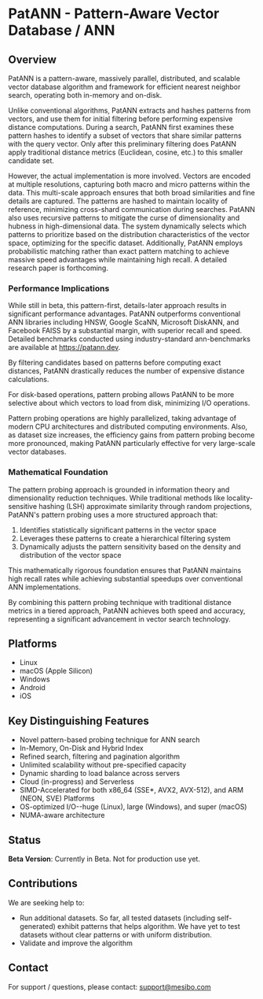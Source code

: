# PatANN - Pattern-Aware Vector Database / ANN

## Overview
PatANN is a pattern-aware, massively parallel, distributed, and scalable vector database algorithm and framework for efficient nearest neighbor search, operating both in-memory and on-disk.

Unlike conventional algorithms, PatANN extracts and hashes patterns from vectors, and use them for initial filtering before performing expensive distance computations. During a search, PatANN first examines these pattern hashes to identify a subset of vectors that share similar patterns with the query vector. Only after this preliminary filtering does PatANN apply traditional distance metrics (Euclidean, cosine, etc.) to this smaller candidate set.

However, the actual implementation is more involved. Vectors are encoded at multiple resolutions, capturing both macro and micro patterns within the data. This multi-scale approach ensures that both broad similarities and fine details are captured. The patterns are hashed to maintain locality of reference, minimizing cross-shard communication during searches. PatANN also uses recursive patterns to mitigate the curse of dimensionality and hubness in high-dimensional data. The system dynamically selects which patterns to prioritize based on the distribution characteristics of the vector space, optimizing for the specific dataset. Additionally, PatANN employs probabilistic matching rather than exact pattern matching to achieve massive speed advantages while maintaining high recall. A detailed research paper is forthcoming.

### Performance Implications
While still in beta, this pattern-first, details-later approach results in significant performance advantages. PatANN outperforms conventional ANN libraries including HNSW, Google ScaNN, Microsoft DiskANN, and Facebook FAISS by a substantial margin, with superior recall and speed. Detailed benchmarks conducted using industry-standard ann-benchmarks are available at https://patann.dev.

By filtering candidates based on patterns before computing exact distances, PatANN drastically reduces the number of expensive distance calculations.

For disk-based operations, pattern probing allows PatANN to be more selective about which vectors to load from disk, minimizing I/O operations.

Pattern probing operations are highly parallelized, taking advantage of modern CPU architectures and distributed computing environments. Also, as dataset size increases, the efficiency gains from pattern probing become more pronounced, making PatANN particularly effective for very large-scale vector databases.

### Mathematical Foundation
The pattern probing approach is grounded in information theory and dimensionality reduction techniques. While traditional methods like locality-sensitive hashing (LSH) approximate similarity through random projections, PatANN's pattern probing uses a more structured approach that:

1. Identifies statistically significant patterns in the vector space
2. Leverages these patterns to create a hierarchical filtering system
3. Dynamically adjusts the pattern sensitivity based on the density and distribution of the vector space

This mathematically rigorous foundation ensures that PatANN maintains high recall rates while achieving substantial speedups over conventional ANN implementations.

By combining this pattern probing technique with traditional distance metrics in a tiered approach, PatANN achieves both speed and accuracy, representing a significant advancement in vector search technology.

## Platforms
- Linux
- macOS (Apple Silicon)
- Windows
- Android
- iOS

## Key Distinguishing Features
- Novel pattern-based probing technique for ANN search
- In-Memory, On-Disk and Hybrid Index
- Refined search, filtering and pagination algorithm
- Unlimited scalability without pre-specified capacity
- Dynamic sharding to load balance across servers
- Cloud (in-progress) and Serverless
- SIMD-Accelerated for both x86_64 (SSE*, AVX2, AVX-512), and ARM (NEON, SVE) Platforms
- OS-optimized I/O--huge (Linux), large (Windows), and super (macOS) 
- NUMA-aware architecture

## Status
**Beta Version**: Currently in Beta. Not for production use yet.

## Contributions
We are seeking help to:

- Run additional datasets. So far, all tested datasets (including self-generated) exhibit patterns that helps algorithm. We have yet to test datasets without clear patterns or with uniform distribution.
- Validate and improve the algorithm

## Contact
For support / questions, please contact: support@mesibo.com

